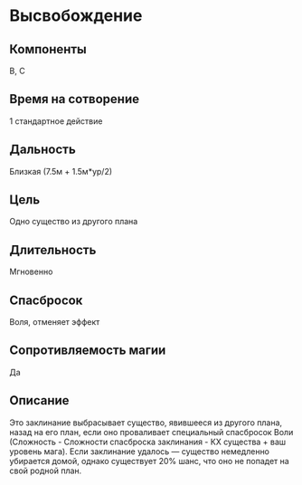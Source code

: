 # Высвобождение

## Компоненты
В, С

## Время на сотворение
1 стандартное действие

## Дальность
Близкая (7.5м + 1.5м*ур/2)

## Цель
Одно существо из другого плана

## Длительность
Мгновенно

## Спасбросок
Воля, отменяет эффект

## Сопротивляемость магии
Да

## Описание
Это заклинание выбрасывает существо, явившееся из другого плана, назад на его план, если оно проваливает специальный спасбросок Воли (Сложность - Сложности спасброска заклинания - КХ существа + ваш уровень мага). Если заклинание удалось — существо немедленно убирается домой, однако существует 20% шанс, что оно не попадет на свой родной план.
